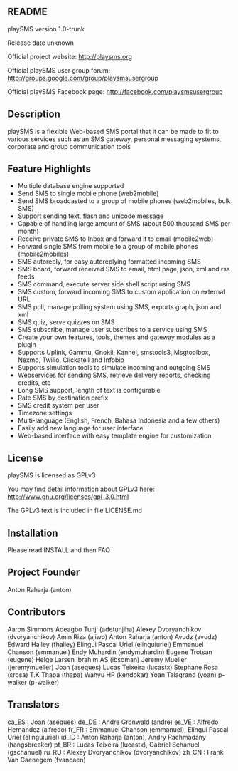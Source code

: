 README
------

playSMS version 1.0-trunk

Release date unknown

Official project website:
http://playsms.org

Official playSMS user group forum:
http://groups.google.com/group/playsmsusergroup

Official playSMS Facebook page:
http://facebook.com/playsmsusergroup


Description
-----------
playSMS is a flexible Web-based SMS portal that it can be made to fit to 
various services such as an SMS gateway, personal messaging systems, corporate
and group communication tools


Feature Highlights
------------------
- Multiple database engine supported
- Send SMS to single mobile phone (web2mobile)
- Send SMS broadcasted to a group of mobile phones (web2mobiles, bulk SMS)
- Support sending text, flash and unicode message
- Capable of handling large amount of SMS (about 500 thousand SMS per month)
- Receive private SMS to Inbox and forward it to email (mobile2web)
- Forward single SMS from mobile to a group of mobile phones (mobile2mobiles)
- SMS autoreply, for easy autoreplying formatted incoming SMS
- SMS board, forward received SMS to email, html page, json, xml and rss feeds
- SMS command, execute server side shell script using SMS
- SMS custom, forward incoming SMS to custom application on external URL
- SMS poll, manage polling system using SMS, exports graph, json and xml
- SMS quiz, serve quizzes on SMS
- SMS subscribe, manage user subscribes to a service using SMS
- Create your own features, tools, themes and gateway modules as a plugin
- Supports Uplink, Gammu, Gnokii, Kannel, smstools3, Msgtoolbox, Nexmo, Twilio,
  Clickatell and Infobip
- Supports simulation tools to simulate incoming and outgoing SMS
- Webservices for sending SMS, retrieve delivery reports, checking credits, etc
- Long SMS support, length of text is configurable
- Rate SMS by destination prefix
- SMS credit system per user
- Timezone settings
- Multi-language (English, French, Bahasa Indonesia and a few others)
- Easily add new language for user interface
- Web-based interface with easy template engine for customization


License
-------
playSMS is licensed as GPLv3

You may find detail information about GPLv3 here:
http://www.gnu.org/licenses/gpl-3.0.html

The GPLv3 text is included in file LICENSE.md


Installation
------------
Please read INSTALL and then FAQ


Project Founder
---------------
Anton Raharja (anton)


Contributors
------------
Aaron Simmons
Adeagbo Tunji (adetunjiha)
Alexey Dvoryanchikov (dvoryanchikov)
Amin Riza (ajiwo)
Anton Raharja (anton)
Avudz (avudz)
Edward Halley (fhalley)
Elingui Pascal Uriel (elinguiuriel)
Emmanuel Chanson (emmanuel)
Endy Muhardin (endymuhardin)
Eugene Trotsan (eugene)
Helge Larsen
Ibrahim AS (ibsoman)
Jeremy Mueller (jeremymueller)
Joan (aseques)
Lucas Teixeira (lucastx)
Stephane Rosa (srosa)
T.K Thapa (thapa)
Wahyu HP (kendokar)
Yoan Talagrand (yoan)
p-walker (p-walker)


Translators
-----------
ca_ES	: Joan (aseques)
de_DE	: Andre Gronwald (andre)
es_VE	: Alfredo Hernandez (alfredo)
fr_FR	: Emmanuel Chanson (emmanuel), Elingui Pascal Uriel (elinguiuriel)
id_ID	: Anton Raharja (anton), Andry Rachmadany (hangsbreaker)
pt_BR	: Lucas Teixeira (lucastx), Gabriel Schanuel (gschanuel)
ru_RU	: Alexey Dvoryanchikov (dvoryanchikov)
zh_CN	: Frank Van Caenegem (fvancaen)

